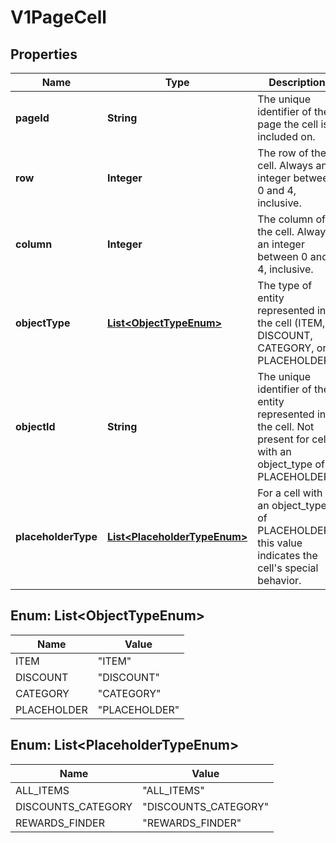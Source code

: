 
# V1PageCell

## Properties
Name | Type | Description | Notes
------------ | ------------- | ------------- | -------------
**pageId** | **String** | The unique identifier of the page the cell is included on. |  [optional]
**row** | **Integer** | The row of the cell. Always an integer between 0 and 4, inclusive. |  [optional]
**column** | **Integer** | The column of the cell. Always an integer between 0 and 4, inclusive. |  [optional]
**objectType** | [**List&lt;ObjectTypeEnum&gt;**](#List&lt;ObjectTypeEnum&gt;) | The type of entity represented in the cell (ITEM, DISCOUNT, CATEGORY, or PLACEHOLDER). |  [optional]
**objectId** | **String** | The unique identifier of the entity represented in the cell. Not present for cells with an object_type of PLACEHOLDER. |  [optional]
**placeholderType** | [**List&lt;PlaceholderTypeEnum&gt;**](#List&lt;PlaceholderTypeEnum&gt;) | For a cell with an object_type of PLACEHOLDER, this value indicates the cell&#39;s special behavior. |  [optional]


<a name="List<ObjectTypeEnum>"></a>
## Enum: List&lt;ObjectTypeEnum&gt;
Name | Value
---- | -----
ITEM | &quot;ITEM&quot;
DISCOUNT | &quot;DISCOUNT&quot;
CATEGORY | &quot;CATEGORY&quot;
PLACEHOLDER | &quot;PLACEHOLDER&quot;


<a name="List<PlaceholderTypeEnum>"></a>
## Enum: List&lt;PlaceholderTypeEnum&gt;
Name | Value
---- | -----
ALL_ITEMS | &quot;ALL_ITEMS&quot;
DISCOUNTS_CATEGORY | &quot;DISCOUNTS_CATEGORY&quot;
REWARDS_FINDER | &quot;REWARDS_FINDER&quot;




